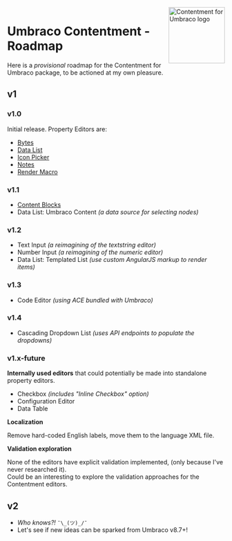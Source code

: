 ﻿<img src="../docs/assets/img/logo.png" alt="Contentment for Umbraco logo" title="A state of Umbraco happiness." height="130" align="right">

# Umbraco Contentment - Roadmap

Here is a _provisional_ roadmap for the Contentment for Umbraco package, to be actioned at my own pleasure.


## v1


### v1.0

Initial release. Property Editors are:

- [Bytes](../docs/editors/bytes.md)
- [Data List](../docs/editors/data-list.md)
- [Icon Picker](../docs/editors/icon-picker.md)
- [Notes](../docs/editors/notes.md)
- [Render Macro](../docs/editors/render-macro.md)

### v1.1

- [Content Blocks](../docs/editors/content-blocks.md)
- Data List: Umbraco Content _(a data source for selecting nodes)_

### v1.2

- Text Input _(a reimagining of the textstring editor)_
- Number Input _(a reimagining of the numeric editor)_
- Data List: Templated List _(use custom AngularJS markup to render items)_

### v1.3

- Code Editor _(using ACE bundled with Umbraco)_

### v1.4

- Cascading Dropdown List _(uses API endpoints to populate the dropdowns)_

### v1.x-future

**Internally used editors** that could potentially be made into standalone property editors.

- Checkbox _(includes "Inline Checkbox" option)_
- Configuration Editor
- Data Table

**Localization**

Remove hard-coded English labels, move them to the language XML file.

**Validation exploration**

None of the editors have explicit validation implemented, (only because I've never researched it).<br>
Could be an interesting to explore the validation approaches for the Contentment editors.


## v2

- _Who knows?!_ `¯\_(ツ)_/¯`
- Let's see if new ideas can be sparked from Umbraco v8.7+!

